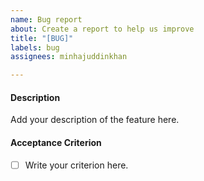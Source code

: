```yaml
---
name: Bug report
about: Create a report to help us improve
title: "[BUG]"
labels: bug
assignees: minhajuddinkhan

---
```


#### Description 
Add your description of the feature here.

#### Acceptance Criterion
- [ ] Write your criterion here.
